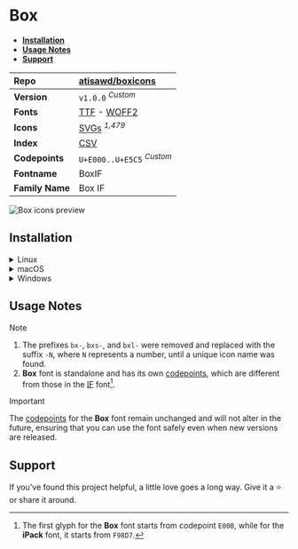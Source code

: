 # Box

- [**Installation**](#installation)
- [**Usage Notes**](#usage-notes)
- [**Support**](#support)

| Repo            | [atisawd/boxicons](https://github.com/atisawd/boxicons)                                                                                                               |
| :-------------- | :-------------------------------------------------------------------------------------------------------------------------------------------------------------------- |
| **Version**     | `v1.0.0` <sup>_Custom_</sup>                                                                                                                                          |
| **Fonts**       | [TTF](https://raw.githubusercontent.com/iconicFonts/if/main/fonts/TTF/Box.ttf) - [WOFF2](https://raw.githubusercontent.com/iconicFonts/if/main/fonts/WOFF2/Box.woff2) |
| **Icons**       | [SVGs](https://github.com/iconicFonts/if/tree/main/packs/Box/svgs) <sup>_1,479_</sup>                                                                                 |
| **Index**       | [CSV](https://github.com/iconicFonts/if/blob/main/indices/Box.csv)                                                                                                    |
| **Codepoints**  | `U+E000..U+E5C5` <sup>_Custom_</sup>                                                                                                                                  |
| **Fontname**    | BoxIF                                                                                                                                                                 |
| **Family Name** | Box IF                                                                                                                                                                |

<picture>
  <source media="(prefers-color-scheme: dark)" srcset="https://raw.githubusercontent.com/iconicFonts/if/main/imgs/Box_dark.png">
  <img alt="Box icons preview" src="https://raw.githubusercontent.com/iconicFonts/if/main/imgs/Box_light.png">
</picture>

## Installation

<details>

<summary>Linux</summary>

```sh
curl -o ~/.local/share/fonts/Box.ttf https://raw.githubusercontent.com/iconicFonts/if/main/fonts/TTF/Box.ttf
```

Refresh font cache:

```sh
fc-cache -f ~/.local/share/fonts
```

</details>

<details>

<summary>macOS</summary>

```sh
curl -o ~/Library/Fonts/Box.ttf https://raw.githubusercontent.com/iconicFonts/if/main/fonts/TTF/Box.ttf
```

</details>

<details>

<summary>Windows</summary>

```sh
curl -o C:\Windows\Fonts\Box.ttf https://raw.githubusercontent.com/iconicFonts/if/main/fonts/TTF/Box.ttf
```

</details>

## Usage Notes

> [!NOTE]
>
> 1. The prefixes `bx-`, `bxs-`, and `bxl-` were removed and replaced with the suffix `-N`, where `N` represents a number, until a unique icon name was found.
> 2. **Box** font is standalone and has its own [codepoints](https://github.com/iconicFonts/if/blob/main/indices/Box.csv), which are different from those in the [IF](https://github.com/iconicFonts/if/blob/main/indices/if.csv) font[^1].

> [!IMPORTANT]
> The [codepoints](https://github.com/iconicFonts/if/blob/main/indices/Box.csv) for the **Box** font remain unchanged and will not alter in the future, ensuring that you can use the font safely even when new versions are released.

## Support

If you've found this project helpful, a little love goes a long way. Give it a :star: or share it around.

[^1]: The first glyph for the **Box** font starts from codepoint `E000`, while for the **iPack** font, it starts from `F98D7`.
